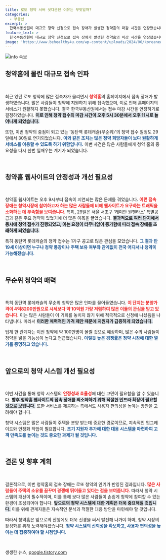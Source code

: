```yaml
---
title: 로또 청약 서버 셧다운된 이유는 무엇일까?
categories:
  - 부동산
excerpt: >
  한국부동산원이 대규모 청약 신청으로 접속 장애가 발생한 청약홈의 마감 시간을 연장했습니다. 특히 동탄역 롯데캐슬 무순위 청약에 수요가 폭주하며 업계는 100만 명의 신청자를 예상하고 있습니다. 청약의 기회를 놓치지 마세요!
feature_text: >
  한국부동산원이 대규모 청약 신청으로 접속 장애가 발생한 청약홈의 마감 시간을 연장했습니다. 특히 동탄역 롯데캐슬 무순위 청약에 수요가 폭주하며 업계는 100만 명의 신청자를 예상하고 있습니다. 청약의 기회를 놓치지 마세요!
image: 'https://www.behealthy4u.com/wp-content/uploads/2024/06/koreanews.jpg'
---
```


<p><img src="https://www.behealthy4u.com/wp-content/uploads/2024/06/koreanews.jpg" alt="info 속보" /></p>

<h2 data-ke-size="size26">청약홈에 몰린 대규모 접속 인파</h2>

<p data-ke-size="size16">&nbsp;</p>

<p>최근 있던 로또 청약에 많은 접속자가 몰리면서 <b><span style="color: #ee2323;">청약홈</span></b>의 홈페이지에서 접속 장애가 발생하였습니다. 많은 사람들이 청약에 지원하기 위해 접속했으며, 이로 인해 홈페이지의 서비스가 원활하지 못했습니다. 결국 한국부동산원에서는 접수 마감 시간을 연장하기로 결정하였습니다. <b><span style="background-color: #21538527;">이로 인해 청약 접수의 마감 시간이 오후 5시 30분에서 오후 11시로 늘어나게 되었습니다.</span></b> </p>

<p>또한, 이번 청약의 중점이 되고 있는 '동탄역 롯데캐슬(무순위)'의 청약 접수 일정도 29일에서 30일로 연기되었습니다. <b><span style="color: #1a5490;">이와 같은 조치는 많은 청약 희망자들이 보다 원활하게 서비스를 이용할 수 있도록 하기 위함입니다.</span></b> 이번 사건은 많은 사람들에게 청약 홈의 중요성을 다시 한번 일깨우는 계기가 되었습니다. </p>

<p data-ke-size="size16">&nbsp;</p>

<h2 data-ke-size="size26">청약홈 웹사이트의 안정성과 개선 필요성</h2>

<p data-ke-size="size16">&nbsp;</p>

<p>청약홈 웹사이트는 오후 9시부터 접속이 지연되는 많은 문제를 겪었습니다. <b><span style="color: #ee2323;">이런 접속 장애는 청약시장에 참여하고자 하는 많은 사람들에 비해 웹사이트가 요구하는 트래픽을 소화하는 데 부족함을 보여줍니다.</span></b> 특히, 29일은 서울 서초구 ‘래미안 원펜타스’ 특별공급과 같은 주요 청약이 있었기에 더 많은 이목을 끌었습니다. <b><span style="background-color: #21538527;">결과적으로 여러 단지에서 동시에 청약 접수가 진행되었고, 이는 요청이 터무니없이 증가함에 따라 접속 장애를 초래하게 되었습니다.</span></b> </p>

<p>특히 동탄역 롯데캐슬의 청약 접수는 1가구 공고로 많은 관심을 모았습니다. <b><span style="color: #1a5490;">그 결과 만 19세 이상이면 누구나 청약 통장이나 주택 보유 여부와 관계없이 전국 어디서나 청약이 가능해졌습니다.</span></b> </p>

<p data-ke-size="size16">&nbsp;</p>

<h2 data-ke-size="size26">무순위 청약의 매력</h2>

<p data-ke-size="size16">&nbsp;</p>

<p>특히 동탄역 롯데캐슬의 무순위 청약은 많은 인파를 끌어들였습니다. <b><span style="color: #ee2323;">이 단지는 분양가격이 4억8200만원으로 시세보다 약 10억원 가량 저렴하여 많은 이들의 관심을 받고 있습니다.</span></b> 이는 많은 사람들이 이 기회를 놓치지 않기 위해 적극적으로 신청에 나섰음을 나타냅니다. 따라서 <b><span style="background-color: #21538527;">이러한 매력적인 가격 제안 때문에 지원자가 급증하게 되었습니다.</span></b> </p>

<p>업계 한 관계자는 이번 청약에 약 100만명이 몰릴 것으로 예상하며, 많은 수의 사람들이 청약을 넣을 가능성이 높다고 언급했습니다. <b><span style="color: #1a5490;">이렇듯 높은 경쟁률은 청약 시장에 대한 열기를 증명하고 있습니다.</span></b> </p>

<p data-ke-size="size16">&nbsp;</p>

<h2 data-ke-size="size26">앞으로의 청약 시스템 개선 필요성</h2>

<p data-ke-size="size16">&nbsp;</p>

<p>이번 사건을 통해 청약 시스템의 <b><span style="color: #ee2323;">안정성과 효율성</span></b>에 대한 고민이 필요함을 알 수 있습니다. <b><span style="background-color: #21538527;">향후 청약홈 웹사이트의 접속 장애를 최소화하기 위해 적절한 인프라 확장이 필요할 것으로 보입니다.</span></b> 또한 서비스를 제공하는 측에서도 사용자 편의성을 높이는 방안을 고려해야 합니다. </p>

<p>청약 시스템은 많은 사람들이 주택을 분양 받는데 중요한 경로이므로, 지속적인 업그레이드와 안정화 작업이 필요합니다. <b><span style="color: #1a5490;">초기 지원자 추가에 대한 대응 시스템을 마련하여 고객 만족도를 높이는 것도 중요한 과제가 될 것입니다.</span></b></p>

<p data-ke-size="size16">&nbsp;</p>

<h2 data-ke-size="size26">결론 및 향후 계획</h2>

<p data-ke-size="size16">&nbsp;</p>

<p>결론적으로, 이번 청약홈의 접속 장애는 로또 청약의 인기가 반영된 결과입니다. <b><span style="color: #ee2323;">많은 사람들이 주택의 소유를 꿈꾸며 경쟁에 뛰어들고 있다는 점을 보여줍니다.</span></b> 따라서 청약 시스템의 개선이 필수적이며, 이를 통해 보다 많은 사람들이 손쉽게 청약에 참여할 수 있는 환경이 조성되어야 합니다. <b><span style="background-color: #21538527;">앞으로의 청약 시스템에 대한 계획은 더욱 중요해질 것입니다.</span></b> 이를 위해 관계자들은 지속적인 분석과 적절한 대응 방안을 마련해야 할 것입니다. </p>

<p>따라서 청약홈은 앞으로의 진행에도 더욱 신경을 써서 발전해 나가야 하며, 청약 시장의 활성화를 위해 노력해야겠습니다. <b><span style="color: #1a5490;">청약 시스템의 신뢰성을 확보하고, 사용자 편의성을 높이는 데 집중하여야 할 시점입니다.</span></b> </p>

<p data-ke-size="size16">&nbsp;</p>
생생한 뉴스, <a href="https://qoogle.tistory.com" rel="dofollow">qoogle.tistory.com</a>


